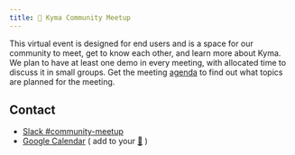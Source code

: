 ```yaml
---
title: 🌱 Kyma Community Meetup
---
```


This virtual event is designed for end users and is a space for our community to meet, get to know each other, and learn more about Kyma. We plan to have at least one demo in every meeting, with allocated time to discuss it in small groups.
Get the meeting [agenda](https://docs.google.com/document/d/1vWleTon7sJIk0teee4SoVezS4mR3K8TlkvXkgLJwRD8) to find out what topics are planned for the meeting.


## Contact

* [Slack #community-meetup](https://kyma-community.slack.com/archives/CBP7LKRPS)
* [Google Calendar](https://calendar.google.com/calendar/embed?src=3abtp9lh0mn3iiov5772jftccc%40group.calendar.google.com&ctz=Europe%2FBerlin) ( add to your [📅](https://calendar.google.com/calendar/ical/3abtp9lh0mn3iiov5772jftccc%40group.calendar.google.com/public/basic.ics) )
